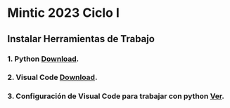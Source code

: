 # Mintic 2023 Ciclo I

## Instalar Herramientas de Trabajo

### 1. Python [Download](https://www.python.org/downloads/).

### 2. Visual Code [Download](https://code.visualstudio.com/download).

### 3. Configuración de Visual Code para trabajar con python  [Ver](https://www.youtube.com/watch?v=QtWry1YNLks).

